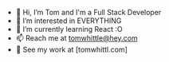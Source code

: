 - 👋 Hi, I’m Tom and I'm a Full Stack Developer
- 👀 I’m interested in EVERYTHING
- 🌱 I’m currently learning React :O
- 📫 Reach me at tomwhittle@hey.com
- 👾 See my work at [tomwhittl.com]

<!---
magerags/magerags is a ✨ special ✨ repository because its `README.md` (this file) appears on your GitHub profile.
You can click the Preview link to take a look at your changes.
--->
